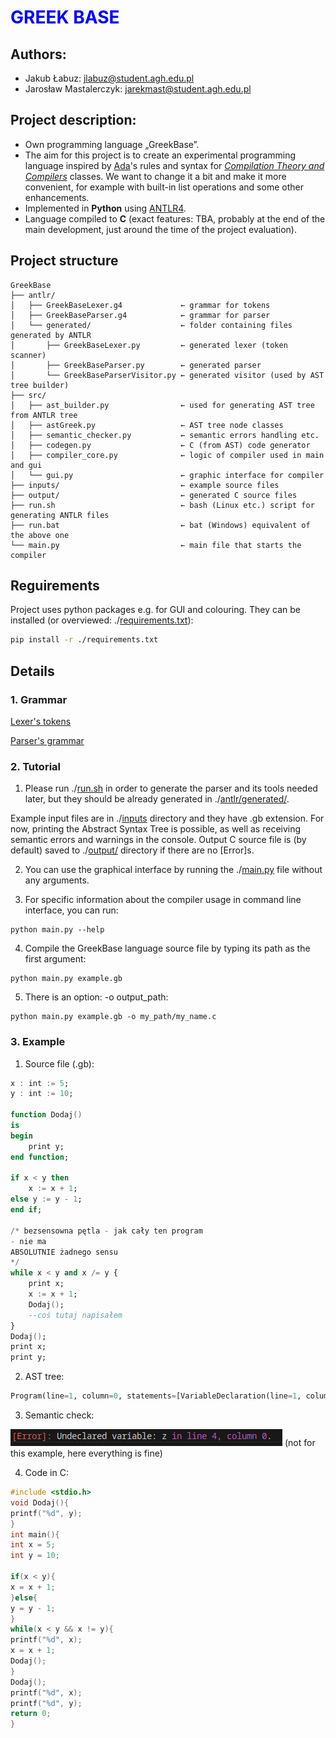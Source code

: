 # <span style="color:blue"> GREEK BASE </span>
## Authors:
* Jakub Łabuz: [jlabuz@student.agh.edu.pl](mailto:jlabuz@student.agh.edu.pl)
* Jarosław Mastalerczyk: [jarekmast@student.agh.edu.pl](mailto:jarekmast@student.agh.edu.pl)

## Project description:
* Own programming language „GreekBase”.
* The aim for this project is to create an experimental programming language inspired by [Ada](https://www.adacore.com/about-ada)'s rules and syntax for [*Compilation Theory and Compilers*](https://sylabusy.agh.edu.pl/pl/1/2/19/1/4/16/140#nav-tab-10) classes. We want to change it a bit and make it more convenient, for example with built-in list operations and some other enhancements.
* Implemented in **Python** using [ANTLR4](https://www.antlr.org).
* Language compiled to **C** (exact features: TBA, probably at the end of the main development, just around the time of the project evaluation).

## Project structure
```
GreekBase
├── antlr/
│   ├── GreekBaseLexer.g4             ← grammar for tokens
│   ├── GreekBaseParser.g4            ← grammar for parser
│   └── generated/                    ← folder containing files generated by ANTLR
│       ├── GreekBaseLexer.py         ← generated lexer (token scanner)
│       ├── GreekBaseParser.py        ← generated parser
│       └── GreekBaseParserVisitor.py ← generated visitor (used by AST tree builder)
├── src/
│   ├── ast_builder.py                ← used for generating AST tree from ANTLR tree
│   ├── astGreek.py                   ← AST tree node classes
│   ├── semantic_checker.py           ← semantic errors handling etc.
│   ├── codegen.py                    ← C (from AST) code generator
│   ├── compiler_core.py              ← logic of compiler used in main and gui
│   └── gui.py                        ← graphic interface for compiler
├── inputs/                           ← example source files
├── output/                           ← generated C source files
├── run.sh                            ← bash (Linux etc.) script for generating ANTLR files
├── run.bat                           ← bat (Windows) equivalent of the above one
└── main.py                           ← main file that starts the compiler
```
## Reguirements
Project uses python packages e.g. for GUI and colouring.
They can be installed (or overviewed: ./[requirements.txt](./requirements.txt)):
```bash
pip install -r ./requirements.txt
```
## Details

### 1. Grammar
[Lexer's tokens](antlr/GreekBaseLexer.g4)

[Parser's grammar](antlr/GreekBaseParser.g4)

### 2. Tutorial
1. Please run
	./[run.sh](./run.sh)
in order to generate the parser and its tools needed later, but they should be already generated in ./[antlr/generated/](./antlr/generated/).

Example input files are in ./[inputs](./inputs) directory and they have .gb extension. 
For now, printing the Abstract Syntax Tree is possible, as well as receiving semantic errors and warnings in the console.
Output C source file is (by default) saved to ./[output/](./output/) directory if there are no [Error]s. 

2. You can use the graphical interface by running the ./[main.py](./main.py) file without any arguments. 

3. For specific information about the compiler usage in command line interface, you can run:
```
python main.py --help
```

4. Compile the GreekBase language source file by typing its path as the first argument:
```
python main.py example.gb
```

5. There is an option: -o output_path:
```
python main.py example.gb -o my_path/my_name.c
```

### 3. Example
1. Source file (.gb):
```ada
x : int := 5;
y : int := 10;

function Dodaj()
is
begin
    print y;
end function;

if x < y then
    x := x + 1;
else y := y - 1;
end if;

/* bezsensowna pętla - jak cały ten program
- nie ma
ABSOLUTNIE żadnego sensu
*/
while x < y and x /= y {
    print x;
    x := x + 1;
    Dodaj();
    --coś tutaj napisałem
}
Dodaj();
print x;
print y;
```
2. AST tree:
```python
Program(line=1, column=0, statements=[VariableDeclaration(line=1, column=0, varType=<class 'int'>, id='x', varValue=IntLiteral(line=1, column=11, value=5)), VariableDeclaration(line=2, column=0, varType=<class 'int'>, id='y', varValue=IntLiteral(line=2, column=11, value=10)), FunctionDeclaration(line=4, column=0, name='Dodaj', parameters=[], return_type=None, statements=[PrintStatement(line=7, column=4, value='y')]), IfStatement(line=10, column=0, condition=Condition(line=10, column=3, left=Identifier(line=10, column=3, value='x', type=None), operator='<', right=Identifier(line=10, column=7, value='y', type=None)), then_branch=[Assignment(line=11, column=4, id='x', value=AdditionOperator(line=11, column=9, left=Identifier(line=11, column=9, value='x', type=None), operator='+', right=IntLiteral(line=11, column=13, value=1)))], else_branch=[Assignment(line=12, column=5, id='y', value=AdditionOperator(line=12, column=10, left=Identifier(line=12, column=10, value='y', type=None), operator='-', right=IntLiteral(line=12, column=14, value=1)))]), LoopStatement(line=19, column=0, condition=Condition(line=19, column=6, left=Condition(line=19, column=6, left=Identifier(line=19, column=6, value='x', type=None), operator='<', right=Identifier(line=19, column=10, value='y', type=None)), operator='and', right=Condition(line=19, column=16, left=Identifier(line=19, column=16, value='x', type=None), operator='/=', right=Identifier(line=19, column=21, value='y', type=None))), then=[PrintStatement(line=20, column=4, value='x'), Assignment(line=21, column=4, id='x', value=AdditionOperator(line=21, column=9, left=Identifier(line=21, column=9, value='x', type=None), operator='+', right=IntLiteral(line=21, column=13, value=1))), FunctionCall(line=22, column=4, name='Dodaj', parameters=[])]), FunctionCall(line=25, column=0, name='Dodaj', parameters=[]), PrintStatement(line=26, column=0, value='x'), PrintStatement(line=27, column=0, value='y')])
```
3. Semantic check:

![](./img/example1_semantic.png) (not for this example, here everything is fine)

4. Code in C:
```C
#include <stdio.h>
void Dodaj(){
printf("%d", y);
}
int main(){
int x = 5;
int y = 10;

if(x < y){
x = x + 1;
}else{ 
y = y - 1;
}
while(x < y && x != y){
printf("%d", x);
x = x + 1;
Dodaj();
}
Dodaj();
printf("%d", x);
printf("%d", y);
return 0;
}

```
